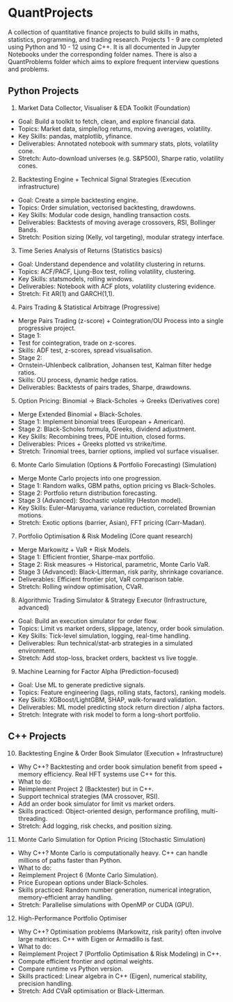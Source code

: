 # QuantProjects

A collection of quantitative finance projects to build skills in maths, statistics, programming, and trading research. Projects 1 - 9 are completed using Python and 10 - 12 using C++. It is all documented in Jupyter Notebooks under the corresponding folder names. There is also a QuantProblems folder which aims to explore frequent interview questions and problems. 

## Python Projects

1. Market Data Collector, Visualiser & EDA Toolkit (Foundation)
- Goal: Build a toolkit to fetch, clean, and explore financial data.
- Topics: Market data, simple/log returns, moving averages, volatility.
- Key Skills: pandas, matplotlib, yfinance.
- Deliverables: Annotated notebook with summary stats, plots, volatility cone.
- Stretch: Auto-download universes (e.g. S&P500), Sharpe ratio, volatility cones.

2. Backtesting Engine + Technical Signal Strategies (Execution infrastructure)
- Goal: Create a simple backtesting engine.
- Topics: Order simulation, vectorised backtesting, drawdowns.
- Key Skills: Modular code design, handling transaction costs.
- Deliverables: Backtests of moving average crossovers, RSI, Bollinger Bands.
- Stretch: Position sizing (Kelly, vol targeting), modular strategy interface.

3. Time Series Analysis of Returns (Statistics basics)
- Goal: Understand dependence and volatility clustering in returns.
- Topics: ACF/PACF, Ljung-Box test, rolling volatility, clustering.
- Key Skills: statsmodels, rolling windows.
- Deliverables: Notebook with ACF plots, volatility clustering evidence.
- Stretch: Fit AR(1) and GARCH(1,1).

4. Pairs Trading & Statistical Arbitrage (Progressive)
- Merge Pairs Trading (z-score) + Cointegration/OU Process into a single progressive project.
- Stage 1:
- Test for cointegration, trade on z-scores.
- Skills: ADF test, z-scores, spread visualisation.
- Stage 2:
- Ornstein-Uhlenbeck calibration, Johansen test, Kalman filter hedge ratios.
- Skills: OU process, dynamic hedge ratios.
- Deliverables: Backtests of pairs trades, Sharpe, drawdowns.

5. Option Pricing: Binomial → Black-Scholes → Greeks (Derivatives core)
- Merge Extended Binomial + Black-Scholes.
- Stage 1: Implement binomial trees (European + American).
- Stage 2: Black-Scholes formula, Greeks, dividend adjustment.
- Key Skills: Recombining trees, PDE intuition, closed forms.
- Deliverables: Prices + Greeks plotted vs strike/time.
- Stretch: Trinomial trees, barrier options, implied vol surface visualiser.

6. Monte Carlo Simulation (Options & Portfolio Forecasting) (Simulation)
- Merge Monte Carlo projects into one progression.
- Stage 1: Random walks, GBM paths, option pricing vs Black-Scholes.
- Stage 2: Portfolio return distribution forecasting.
- Stage 3 (Advanced): Stochastic volatility (Heston model).
- Key Skills: Euler–Maruyama, variance reduction, correlated Brownian motions.
- Stretch: Exotic options (barrier, Asian), FFT pricing (Carr-Madan).

7. Portfolio Optimisation & Risk Modeling (Core quant research)
- Merge Markowitz + VaR + Risk Models.
- Stage 1: Efficient frontier, Sharpe-max portfolio.
- Stage 2: Risk measures → Historical, parametric, Monte Carlo VaR.
- Stage 3 (Advanced): Black-Litterman, risk parity, shrinkage covariance.
- Deliverables: Efficient frontier plot, VaR comparison table.
- Stretch: Rolling window optimisation, CVaR.

8. Algorithmic Trading Simulator & Strategy Executor (Infrastructure, advanced)
- Goal: Build an execution simulator for order flow.
- Topics: Limit vs market orders, slippage, latency, order book simulation.
- Key Skills: Tick-level simulation, logging, real-time handling.
- Deliverables: Run technical/stat-arb strategies in a simulated environment.
- Stretch: Add stop-loss, bracket orders, backtest vs live toggle.

9. Machine Learning for Factor Alpha (Prediction-focused)
- Goal: Use ML to generate predictive signals.
- Topics: Feature engineering (lags, rolling stats, factors), ranking models.
- Key Skills: XGBoost/LightGBM, SHAP, walk-forward validation.
- Deliverables: ML model predicting stock return direction / alpha factors.
- Stretch: Integrate with risk model to form a long-short portfolio.

## C++ Projects

10. Backtesting Engine & Order Book Simulator (Execution + Infrastructure)
- Why C++? Backtesting and order book simulation benefit from speed + memory efficiency. Real HFT systems use C++ for this.
- What to do:
- Reimplement Project 2 (Backtester) but in C++.
- Support technical strategies (MA crossover, RSI).
- Add an order book simulator for limit vs market orders.
- Skills practiced: Object-oriented design, performance profiling, multi-threading.
- Stretch: Add logging, risk checks, and position sizing.

11. Monte Carlo Simulation for Option Pricing (Stochastic Simulation)
- Why C++? Monte Carlo is computationally heavy. C++ can handle millions of paths faster than Python.
- What to do:
- Reimplement Project 6 (Monte Carlo Simulation).
- Price European options under Black-Scholes.
- Skills practiced: Random number generation, numerical integration, memory-efficient array handling.
- Stretch: Parallelise simulations with OpenMP or CUDA (GPU).

12. High-Performance Portfolio Optimiser
- Why C++? Optimisation problems (Markowitz, risk parity) often involve large matrices. C++ with Eigen or Armadillo is fast.
- What to do:
- Reimplement Project 7 (Portfolio Optimisation & Risk Modeling) in C++.
- Compute efficient frontier and optimal weights.
- Compare runtime vs Python version.
- Skills practiced: Linear algebra in C++ (Eigen), numerical stability, precision handling.
- Stretch: Add CVaR optimisation or Black-Litterman.